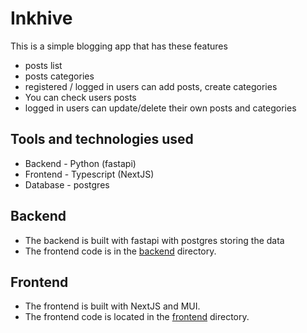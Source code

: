 # Inkhive

This is a simple blogging app that has these features

- posts list
- posts categories
- registered / logged in users can add posts, create categories
- You can check users posts
- logged in users can update/delete their own posts and categories

## Tools and technologies used

- Backend - Python (fastapi)
- Frontend - Typescript (NextJS)
- Database - postgres

## Backend

- The backend is built with fastapi with postgres storing the data
- The frontend code is in the [backend](./backend/) directory.

## Frontend

- The frontend is built with NextJS and MUI.
- The frontend code is located in the [frontend](./frontend/) directory.
